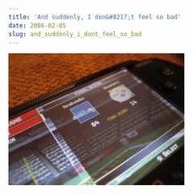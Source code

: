 ```yaml
---
title: 'And suddenly, I don&#8217;t feel so bad'
date: 2006-02-05
slug: and_suddenly_i_dont_feel_so_bad
---
```

<p><img src="/assets/img/IMG_0687.JPG" width="350" height="262" alt="Photo of a PSP showing the Seahawks having beat the Steelers in Madden '06" class="imgcenter" /></p>